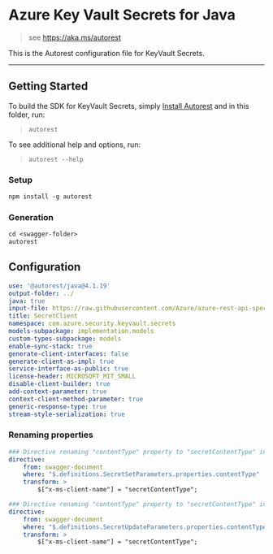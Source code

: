 # Azure Key Vault Secrets for Java

> see https://aka.ms/autorest

This is the Autorest configuration file for KeyVault Secrets.

---
## Getting Started
To build the SDK for KeyVault Secrets, simply [Install Autorest](https://aka.ms/autorest) and
in this folder, run:

> `autorest`

To see additional help and options, run:

> `autorest --help`

### Setup
```ps
npm install -g autorest
```

### Generation

```ps
cd <swagger-folder>
autorest
```

## Configuration

```yaml
use: '@autorest/java@4.1.19'
output-folder: ../
java: true
input-file: https://raw.githubusercontent.com/Azure/azure-rest-api-specs/551275acb80e1f8b39036b79dfc35a8f63b601a7/specification/keyvault/data-plane/Microsoft.KeyVault/stable/7.4/secrets.json
title: SecretClient
namespace: com.azure.security.keyvault.secrets
models-subpackage: implementation.models
custom-types-subpackage: models
enable-sync-stack: true
generate-client-interfaces: false
generate-client-as-impl: true
service-interface-as-public: true
license-header: MICROSOFT_MIT_SMALL
disable-client-builder: true
add-context-parameter: true
context-client-method-parameter: true
generic-response-type: true
stream-style-serialization: true
```

### Renaming properties
```yaml
### Directive renaming "contentType" property to "secretContentType" in SecretSetParameters
directive:
    from: swagger-document
    where: "$.definitions.SecretSetParameters.properties.contentType"
    transform: >
        $["x-ms-client-name"] = "secretContentType";
```

```yaml
### Directive renaming "contentType" property to "secretContentType" in SecretUpdateParameters
directive:
    from: swagger-document
    where: "$.definitions.SecretUpdateParameters.properties.contentType"
    transform: >
        $["x-ms-client-name"] = "secretContentType";
```

